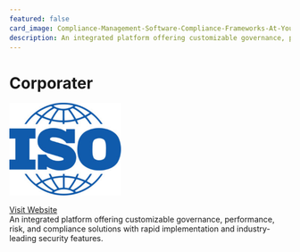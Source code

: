 ```yaml
---
featured: false
card_image: Compliance-Management-Software-Compliance-Frameworks-At-Your-Fingertips-Iso-Logo.png
description: An integrated platform offering customizable governance, performance, risk, and compliance solutions with rapid implementation and industry-leading security features.
---
```


# Corporater
<img src="Compliance-Management-Software-Compliance-Frameworks-At-Your-Fingertips-Iso-Logo.png" alt="Logo" style="max-width: 200px; height: auto;">

<a href="https://corporater.com/solutions/regulatory-and-organizational-compliance-management/">Visit Website</a>  
An integrated platform offering customizable governance, performance, risk, and compliance solutions with rapid implementation and industry-leading security features.
